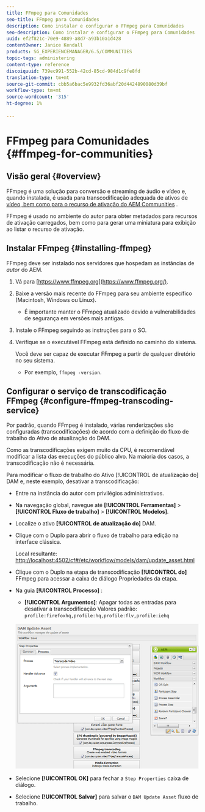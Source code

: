 ```yaml
---
title: FFmpeg para Comunidades
seo-title: FFmpeg para Comunidades
description: Como instalar e configurar o FFmpeg para Comunidades
seo-description: Como instalar e configurar o FFmpeg para Comunidades
uuid: ef2f821c-70e9-4889-a8d7-a93b10a1d428
contentOwner: Janice Kendall
products: SG_EXPERIENCEMANAGER/6.5/COMMUNITIES
topic-tags: administering
content-type: reference
discoiquuid: 739ec991-552b-42cd-85cd-984d1c9fe8fd
translation-type: tm+mt
source-git-commit: cbb5a6bac5e9932fd36abf20d4424890080d39bf
workflow-type: tm+mt
source-wordcount: '315'
ht-degree: 1%

---
```



# FFmpeg para Comunidades {#ffmpeg-for-communities}

## Visão geral {#overview}

FFmpeg é uma solução para conversão e streaming de áudio e vídeo e, quando instalada, é usada para transcodificação adequada de ativos de [vídeo, bem como para o recurso de ativação do AEM Communities](../../help/sites-authoring/default-components-foundation.md#video) .

FFmpeg é usado no ambiente do autor para obter metadados para recursos de ativação carregados, bem como para gerar uma miniatura para exibição ao listar o recurso de ativação.

## Instalar FFmpeg {#installing-ffmpeg}

FFmpeg deve ser instalado nos servidores que hospedam as instâncias de *autor* do AEM.

1. Vá para [https://www.ffmpeg.org](https://www.ffmpeg.org/).
1. Baixe a versão mais recente do FFmpeg para seu ambiente específico (Macintosh, Windows ou Linux).

   * É importante manter o FFmpeg atualizado devido a vulnerabilidades de segurança em versões mais antigas.

1. Instale o FFmpeg seguindo as instruções para o SO.

1. Verifique se o executável FFmpeg está definido no caminho do sistema.

   Você deve ser capaz de executar FFmpeg a partir de qualquer diretório no seu sistema.

   * Por exemplo, `ffmpeg -version`.

## Configurar o serviço de transcodificação FFmpeg {#configure-ffmpeg-transcoding-service}

Por padrão, quando FFmpeg é instalado, várias renderizações são configuradas (transcodificações) de acordo com a definição do fluxo de trabalho do Ativo  de atualização do DAM.

Como as transcodificações exigem muito da CPU, é recomendável modificar a lista das execuções do público alvo. Na maioria dos casos, a transcodificação não é necessária.

Para modificar o fluxo de trabalho do Ativo [!UICONTROL de atualização do] DAM e, neste exemplo, desativar a transcodificação:

* Entre na instância do autor com privilégios administrativos.
* Na navegação global, navegue até **[!UICONTROL Ferramentas]** > **[!UICONTROL Fluxo de trabalho]** > **[!UICONTROL Modelos]**.
* Localize o ativo **[!UICONTROL de atualização do]** DAM.
* Clique com o Duplo para abrir o fluxo de trabalho para edição na interface clássica.

   Local resultante: [http://localhost:4502/cf#/etc/workflow/models/dam/update_asset.html](http://localhost:4502/cf#/etc/workflow/models/dam/update_asset.html)

* Clique com o Duplo na etapa de transcodificação **[!UICONTROL do]** FFmpeg para acessar a caixa de diálogo Propriedades da etapa.
* Na guia **[!UICONTROL Processo]** :

   * **[!UICONTROL Argumentos]**: Apagar todas as entradas para desativar a transcodificação Valores padrão: `profile:firefoxhq,profile:hq,profile:flv,profile:iehq`

   ![chlimage_1-372](assets/chlimage_1-372.png)

* Selecione **[!UICONTROL OK]** para fechar a `Step Properties` caixa de diálogo.

* Selecione **[!UICONTROL Salvar]** para salvar o `DAM Update Asset` fluxo de trabalho.



